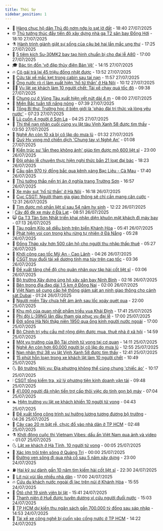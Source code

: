 ```yaml
---
title: Thời Sự
sidebar_position: 1
---
```


<!-- vnexpress-thoi-su:START -->
- 🦒 [Hàng chục hộ dân Thủ đô nơm nớp lo sạt lở đất](https://vnexpress.net/hang-chuc-ho-dan-thu-do-nom-nop-lo-sat-lo-dat-4919222.html) - 18:40 27/07/2025
- 🤓 [Thủ tướng thúc đẩy tiến độ xây dựng nhà ga T2 sân bay Đồng Hới](https://vnexpress.net/thu-tuong-thuc-day-tien-do-xay-dung-nha-ga-t2-san-bay-dong-hoi-4919496.html) - 18:10 27/07/2025
- ⚗️ [Hành trình giành giật sự sống của cậu bé hai lần mắc ung thư](https://vnexpress.net/hanh-trinh-gianh-giat-su-song-cua-cau-be-hai-lan-mac-ung-thu-4919519.html) - 17:25 27/07/2025
- 🌊 [5 tiêm kích Su-30MK2 bay tạo hình chuẩn bị cho đại lễ A80](https://vnexpress.net/5-tiem-kich-su-30mk2-bay-tao-hinh-chuan-bi-cho-dai-le-a80-4919542.html) - 17:00 27/07/2025
- 🎓 [Bác tin đồn &#39;vỡ đập thủy điện Bản Vẽ&#39;](https://vnexpress.net/bac-tin-don-vo-dap-thuy-dien-ban-ve-4919534.html) - 14:15 27/07/2025
- 🔥 [Cô gái trả lại 45 triệu đồng nhặt được](https://vnexpress.net/co-gai-tra-lai-45-trieu-dong-nhat-duoc-4919532.html) - 13:52 27/07/2025
- 🦏 [Cứu tài xế mắc kẹt trong cabin sau tai nạn](https://vnexpress.net/cuu-tai-xe-mac-ket-trong-cabin-sau-tai-nan-4919529.html) - 11:57 27/07/2025
- 👺 [Ống nước rò rỉ làm xuất hiện &#39;hố tử thần&#39; ở Hà Nội](https://vnexpress.net/ong-nuoc-ro-ri-lam-xuat-hien-ho-tu-than-o-ha-noi-4919499.html) - 10:12 27/07/2025
- 🧑‍🏫 [Vụ lật xe khách làm 10 người chết: Tài xế chạy quá tốc độ](https://vnexpress.net/vu-lat-xe-khach-lam-10-nguoi-chet-tai-xe-chay-qua-toc-do-4919495.html) - 09:38 27/07/2025
- 🚦 [Chung cư ở Vũng Tàu xuất hiện vết nứt dài 4 m](https://vnexpress.net/chung-cu-o-vung-tau-xuat-hien-vet-nut-dai-4-m-4919468.html) - 08:00 27/07/2025
- 🎉 [Miền Bắc tuần tới nắng nóng](https://vnexpress.net/mien-bac-tuan-toi-nang-nong-4919456.html) - 07:39 27/07/2025
- 🦒 [Tổng Bí thư: Trường học ở biên giới là &#39;pháo đài tri thức và lòng yêu nước&#39;](https://vnexpress.net/tong-bi-thu-truong-hoc-o-bien-gioi-la-phao-dai-tri-thuc-va-long-yeu-nuoc-4919434.html) - 07:23 27/07/2025
- 🤗 [Lũ cuốn 4 người ở Sơn La](https://vnexpress.net/lu-cuon-4-nguoi-o-son-la-4919419.html) - 04:25 27/07/2025
- 💼 [Thi thể nạn nhân cuối cùng vụ lật tàu Vịnh Xanh 58 được tìm thấy](https://vnexpress.net/thi-the-nan-nhan-cuoi-cung-vu-lat-tau-vinh-xanh-58-duoc-tim-thay-4919277.html) - 03:50 27/07/2025
- 🤩 [Nghệ An còn 10 xã bị cô lập do mưa lũ](https://vnexpress.net/nghe-an-con-10-xa-bi-co-lap-do-mua-lu-4919366.html) - 01:32 27/07/2025
- 🤡 [Quỹ Hy vọng mở chiến dịch &#39;Chung tay vì Nghệ An&#39;](https://vnexpress.net/quy-hy-vong-mo-chien-dich-chung-tay-vi-nghe-an-4919349.html) - 01:08 27/07/2025
- 💯 [Kiến trúc sư &#39;lần theo không ảnh&#39; giúp tìm được mộ 600 liệt sĩ](https://vnexpress.net/kien-truc-su-lan-theo-khong-anh-giup-tim-duoc-mo-600-liet-si-4919339.html) - 23:00 26/07/2025
- 👺 [Đội pháo lễ chuyên thực hiện nghi thức bắn 21 loạt đại bác](https://vnexpress.net/doi-phao-le-chuyen-thuc-hien-nghi-thuc-ban-21-loat-dai-bac-4918788.html) - 18:23 26/07/2025
- 🌮 [Cầu gần 970 tỷ đồng bắc qua kênh xáng Bạc Liêu - Cà Mau](https://vnexpress.net/cau-gan-970-ty-dong-bac-qua-kenh-xang-bac-lieu-ca-mau-4919246.html) - 17:40 26/07/2025
- 🥸 [Thủ tướng thắp nến tri ân ở nghĩa trang Trường Sơn](https://vnexpress.net/thu-tuong-thap-nen-tri-an-o-nghia-trang-truong-son-4919338.html) - 16:57 26/07/2025
- 🐻 [Xe máy sụt &#39;hố tử thần&#39; ở Hà Nội](https://vnexpress.net/xe-may-sut-ho-tu-than-o-ha-noi-4919342.html) - 16:18 26/07/2025
- 👀 [Cục CSGT: Người tham gia giao thông sẽ chỉ cần mang căn cước](https://vnexpress.net/cuc-csgt-nguoi-tham-gia-giao-thong-se-chi-can-mang-can-cuoc-4919315.html) - 12:31 26/07/2025
- 🤔 [Tìm được mộ phần liệt sĩ sau 54 năm hy sinh](https://vnexpress.net/tim-duoc-mo-phan-liet-si-sau-54-nam-hy-sinh-4919313.html) - 12:22 26/07/2025
- 🕯 [Cây đổ đè xe máy ở Đà Lạt](https://vnexpress.net/cay-do-de-xe-may-o-da-lat-4919275.html) - 08:51 26/07/2025
- 😺 [Ga T3 Tân Sơn Nhất triển khai nhận diện khuôn mặt khách đi máy bay](https://vnexpress.net/ga-t3-tan-son-nhat-trien-khai-nhan-dien-khuon-mat-khach-di-may-bay-4919250.html) - 07:13 26/07/2025
- 🦆 [Tàu ngầm Kilo sẽ diễu binh trên biển Khánh Hòa](https://vnexpress.net/tau-ngam-kilo-se-dieu-binh-tren-bien-khanh-hoa-4919235.html) - 05:41 26/07/2025
- 🧰 [Phát hiện voi con trong khu rừng tự nhiên ở Đà Nẵng](https://vnexpress.net/phat-hien-voi-con-trong-khu-rung-tu-nhien-o-da-nang-4919219.html) - 05:28 26/07/2025
- 🦍 [Đồng Tháp xây hơn 500 căn hộ cho người thu nhập thấp thuê](https://vnexpress.net/dong-thap-xay-hon-500-can-ho-cho-nguoi-thu-nhap-thap-thue-4919234.html) - 05:27 26/07/2025
- 🧰 [Khởi công cao tốc Mỹ An - Cao Lãnh](https://vnexpress.net/khoi-cong-cao-toc-my-an-cao-lanh-4919205.html) - 04:26 26/07/2025
- 💃 [CSGT truy đuổi tài xế dương tính ma túy trên cao tốc](https://vnexpress.net/csgt-truy-duoi-tai-xe-duong-tinh-ma-tuy-tren-cao-toc-4919183.html) - 03:36 26/07/2025
- 🧰 [Đề xuất tăng chế độ cho quân nhân quy tập hài cốt liệt sĩ](https://vnexpress.net/de-xuat-tang-che-do-cho-quan-nhan-quy-tap-hai-cot-liet-si-4919152.html) - 03:06 26/07/2025
- 🚀 [Bộ trưởng Xây dựng ủng hộ xây sân bay Ninh Bình](https://vnexpress.net/bo-truong-xay-dung-ung-ho-xay-san-bay-ninh-binh-4919148.html) - 02:16 26/07/2025
- 🎊 [Bên trong địa đạo dài 1,5 km ở Đồng Nai](https://vnexpress.net/ben-trong-dia-dao-dai-1-5-km-o-dong-nai-4918882.html) - 02:00 26/07/2025
- 🤭 [Việt Nam sẽ cung cấp hệ thống giám sát an ninh giao thông cho cảnh sát Dubai](https://vnexpress.net/viet-nam-se-cung-cap-he-thong-giam-sat-an-ninh-giao-thong-cho-canh-sat-dubai-4919119.html) - 01:24 26/07/2025
- 🤗 [Người miền Tây chưa hết ám ảnh sau lốc xoáy quét qua](https://vnexpress.net/nguoi-mien-tay-chua-het-am-anh-sau-loc-xoay-quet-qua-4919066.html) - 22:00 25/07/2025
- 🌈 [Khu mộ của quan nhất phẩm triều vua Khải Định](https://vnexpress.net/khu-mo-cua-quan-nhat-pham-trieu-vua-khai-dinh-4918050.html) - 17:41 25/07/2025
- 🦣 [Phi đội L-39NG lần đầu tham gia phục vụ đại lễ](https://vnexpress.net/phi-doi-l-39ng-lan-dau-tham-gia-phuc-vu-dai-le-4919034.html) - 17:00 25/07/2025
- 🎡 [Đời sống Hà Nội thập niên 1950 qua ống kính người nước ngoài](https://vnexpress.net/doi-song-ha-noi-thap-nien-1950-qua-ong-kinh-nguoi-nuoc-ngoai-4918981.html) - 17:00 25/07/2025
- 🦏 [Bộ Chính trị yêu cầu mở rộng diện được mua, thuê nhà ở xã hội](https://vnexpress.net/bo-chinh-tri-yeu-cau-mo-rong-dien-duoc-mua-thue-nha-o-xa-hoi-4919056.html) - 14:59 25/07/2025
- 🎊 [Một vụ trưởng của Bộ Tài chính tử vong tại cơ quan](https://vnexpress.net/mot-vu-truong-cua-bo-tai-chinh-tu-vong-tai-co-quan-4919065.html) - 14:11 25/07/2025
- 🫶 [Nghệ An còn hơn 60.000 người bị cô lập do mưa lũ](https://vnexpress.net/nghe-an-con-hon-60-000-nguoi-bi-co-lap-do-mua-lu-4918625.html) - 12:55 25/07/2025
- 🤔 [Nạn nhân thứ 38 vụ lật Vịnh Xanh 58 được tìm thấy](https://vnexpress.net/nan-nhan-thu-38-vu-lat-vinh-xanh-58-duoc-tim-thay-4918986.html) - 12:41 25/07/2025
- 🤠 [15 phút hỗn loạn trong xe khách lật làm 10 người chết](https://vnexpress.net/15-phut-hon-loan-trong-xe-khach-lat-lam-10-nguoi-chet-4918713.html) - 10:49 25/07/2025
- 🌜 [Bộ trưởng Nội vụ: Địa phương không thể cùng chung &#39;chiếc áo&#39;](https://vnexpress.net/bo-truong-noi-vu-dia-phuong-khong-the-cung-chung-chiec-ao-4918955.html) - 10:17 25/07/2025
- 🕯 [CSGT tổng kiểm tra, xử lý phương tiện kinh doanh vận tải](https://vnexpress.net/csgt-tong-kiem-tra-xu-ly-phuong-tien-kinh-doanh-van-tai-4918963.html) - 09:48 25/07/2025
- 🤔 [41.000 người đã nhận tiền trợ cấp thôi việc do tinh gọn bộ máy](https://vnexpress.net/41-000-nguoi-da-nhan-tien-tro-cap-thoi-viec-do-tinh-gon-bo-may-4918665.html) - 07:04 25/07/2025
- 🏊 [Hiện trường vụ lật xe khách khiến 10 người tử vong](https://vnexpress.net/hien-truong-xe-khach-lat-khien-10-nguoi-tu-vong-4918781.html) - 04:43 25/07/2025
- 🌮 [Đề xuất tổng công trình sư hưởng lương tương đương bộ trưởng](https://vnexpress.net/de-xuat-tong-cong-trinh-su-huong-luong-tuong-duong-bo-truong-4918711.html) - 04:26 25/07/2025
- 🫣 [Cây cao 20 m bật rễ, chực đổ vào nhà dân ở TP HCM](https://vnexpress.net/cay-cao-20-m-bat-re-chuc-do-vao-nha-dan-o-tp-hcm-4918697.html) - 02:48 25/07/2025
- ⚗️ [Khởi động cuộc thi Vietnam Vibes: dấu ấn Việt Nam qua ảnh và video](https://vnexpress.net/khoi-dong-cuoc-thi-vietnam-vibes-dau-an-viet-nam-qua-anh-va-video-4916277.html) - 01:07 25/07/2025
- 🌜 [Lật xe khách ở Hà Tĩnh, 10 người tử vong](https://vnexpress.net/lat-xe-khach-o-ha-tinh-10-nguoi-tu-vong-4918634.html) - 00:05 25/07/2025
- 🌁 [Xác lợn trôi trên sông ở Quảng Trị](https://vnexpress.net/xac-lon-troi-tren-song-o-quang-tri-4918537.html) - 00:00 25/07/2025
- 🐲 [Đường ven sông đi qua nhà cổ sau 5 năm xây dựng](https://vnexpress.net/duong-ven-song-di-qua-nha-co-sau-5-nam-xay-dung-4917634.html) - 23:00 24/07/2025
- ⛽️ [Hai kỹ sư dành gần 10 năm tìm kiếm hài cốt liệt sĩ](https://vnexpress.net/hai-ky-su-danh-gan-10-nam-tim-kiem-hai-cot-liet-si-4918614.html) - 22:30 24/07/2025
- 🗽 [Lở núi vùi lấp nhiều nhà dân](https://vnexpress.net/lo-nui-vui-lap-nhieu-nha-dan-4918589.html) - 17:00 24/07/2025
- 🔥 [Cứu du khách nước ngoài đi lạc trên núi ở Khánh Hòa](https://vnexpress.net/cuu-du-khach-nuoc-ngoai-di-lac-tren-nui-o-khanh-hoa-4918607.html) - 15:55 24/07/2025
- 💯 [Ôtô chở 19 sinh viên bị lật](https://vnexpress.net/oto-cho-19-sinh-vien-bi-lat-4918605.html) - 15:41 24/07/2025
- 🦆 [Thanh niên ở Huế được tuyên dương vì cứu người đuối nước](https://vnexpress.net/thanh-nien-o-hue-duoc-tuyen-duong-vi-cuu-nguoi-duoi-nuoc-4918596.html) - 15:03 24/07/2025
- 🫣 [TP HCM dự kiến thu ngân sách gần 700.000 tỷ đồng sau sáp nhập](https://vnexpress.net/tp-hcm-du-kien-thu-ngan-sach-gan-700-000-ty-dong-sau-sap-nhap-4918597.html) - 14:53 24/07/2025
- 🤡 [Tài xế xe công nghệ bị cuốn vào cống nước ở TP HCM](https://vnexpress.net/tai-xe-xe-cong-nghe-bi-cuon-vao-cong-nuoc-o-tp-hcm-4918593.html) - 14:22 24/07/2025<!-- vnexpress-thoi-su:END -->